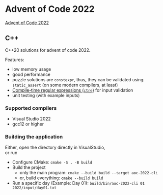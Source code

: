 # Advent of Code 2022
[Advent of Code 2022](https://adventofcode.com/2022)

## C++

C++20 solutions for advent of code 2022.

Features:
- low memory usage
- good performance
- puzzle solutions are `constexpr`, thus, they can be validated using `static_assert` (on some modern compilers, at least)
- [Compile-time regular expressions (`ctre`)](https://github.com/hanickadot/compile-time-regular-expressions) for input validation
- unit testing (with example inputs)

### Supported compilers
- Visual Studio 2022
- gcc12 or higher

### Building the application
Either, open the directory directly in VisualStudio,  
or run
- Configure CMake: `cmake -S . -B build`
- Build the project
   - only the main program: `cmake --build build --target aoc-2022-cli`
   - or, build everything: `cmake --build build`
- Run a specific day (Example: Day 01): `build/bin/aoc-2022-cli 01 2022/input/day01.txt`
